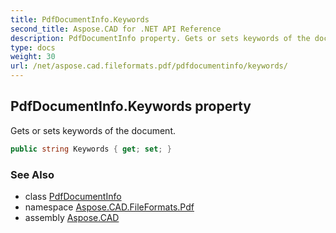 ```yaml
---
title: PdfDocumentInfo.Keywords
second_title: Aspose.CAD for .NET API Reference
description: PdfDocumentInfo property. Gets or sets keywords of the document
type: docs
weight: 30
url: /net/aspose.cad.fileformats.pdf/pdfdocumentinfo/keywords/
---
```

## PdfDocumentInfo.Keywords property

Gets or sets keywords of the document.

```csharp
public string Keywords { get; set; }
```

### See Also

* class [PdfDocumentInfo](../)
* namespace [Aspose.CAD.FileFormats.Pdf](../../../aspose.cad.fileformats.pdf/)
* assembly [Aspose.CAD](../../../)


